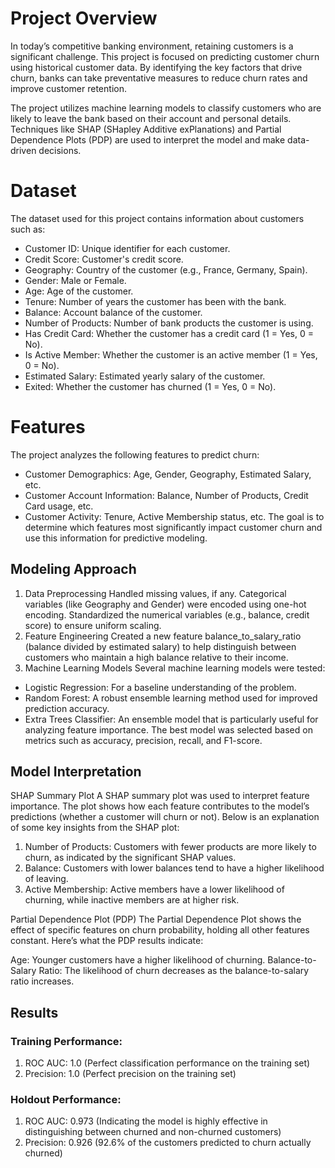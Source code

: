 # Project Overview
In today’s competitive banking environment, retaining customers is a significant challenge. This project is focused on predicting customer churn using historical customer data. By identifying the key factors that drive churn, banks can take preventative measures to reduce churn rates and improve customer retention.

The project utilizes machine learning models to classify customers who are likely to leave the bank based on their account and personal details. Techniques like SHAP (SHapley Additive exPlanations) and Partial Dependence Plots (PDP) are used to interpret the model and make data-driven decisions.

# Dataset
The dataset used for this project contains information about customers such as:

* Customer ID: Unique identifier for each customer.
* Credit Score: Customer's credit score.
* Geography: Country of the customer (e.g., France, Germany, Spain).
* Gender: Male or Female.
* Age: Age of the customer.
* Tenure: Number of years the customer has been with the bank.
* Balance: Account balance of the customer.
* Number of Products: Number of bank products the customer is using.
* Has Credit Card: Whether the customer has a credit card (1 = Yes, 0 = No).
* Is Active Member: Whether the customer is an active member (1 = Yes, 0 = No).
* Estimated Salary: Estimated yearly salary of the customer.
* Exited: Whether the customer has churned (1 = Yes, 0 = No).
# Features

The project analyzes the following features to predict churn:

* Customer Demographics:
Age, Gender, Geography, Estimated Salary, etc.
* Customer Account Information:
Balance, Number of Products, Credit Card usage, etc.
* Customer Activity:
Tenure, Active Membership status, etc.
The goal is to determine which features most significantly impact customer churn and use this information for predictive modeling.

## Modeling Approach
1. Data Preprocessing
Handled missing values, if any.
Categorical variables (like Geography and Gender) were encoded using one-hot encoding.
Standardized the numerical variables (e.g., balance, credit score) to ensure uniform scaling.
2. Feature Engineering
Created a new feature balance_to_salary_ratio (balance divided by estimated salary) to help distinguish between customers who maintain a high balance relative to their income.
3. Machine Learning Models
Several machine learning models were tested:

* Logistic Regression: For a baseline understanding of the problem.
* Random Forest: A robust ensemble learning method used for improved prediction accuracy.
* Extra Trees Classifier: An ensemble model that is particularly useful for analyzing feature importance.
The best model was selected based on metrics such as accuracy, precision, recall, and F1-score.

## Model Interpretation
SHAP Summary Plot
A SHAP summary plot was used to interpret feature importance. The plot shows how each feature contributes to the model’s predictions (whether a customer will churn or not). Below is an explanation of some key insights from the SHAP plot:

1. Number of Products: Customers with fewer products are more likely to churn, as indicated by the significant SHAP values.
2. Balance: Customers with lower balances tend to have a higher likelihood of leaving.
3. Active Membership: Active members have a lower likelihood of churning, while inactive members are at higher risk.

Partial Dependence Plot (PDP)
The Partial Dependence Plot shows the effect of specific features on churn probability, holding all other features constant. Here’s what the PDP results indicate:

Age: Younger customers have a higher likelihood of churning.
Balance-to-Salary Ratio: The likelihood of churn decreases as the balance-to-salary ratio increases.

## Results
### Training Performance:

1. ROC AUC: 1.0 (Perfect classification performance on the training set)
2. Precision: 1.0 (Perfect precision on the training set)
### Holdout Performance:

1. ROC AUC: 0.973 (Indicating the model is highly effective in distinguishing between churned and non-churned customers)
2. Precision: 0.926 (92.6% of the customers predicted to churn actually churned)
